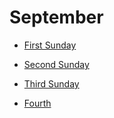 # September


- [First Sunday](September/first.md)

- [Second Sunday](second.md)

- [Third Sunday](third.md)

- [Fourth](fourth.md)
